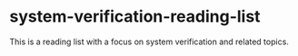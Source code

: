 # system-verification-reading-list
This is a reading list with a focus on system verification and related topics.
